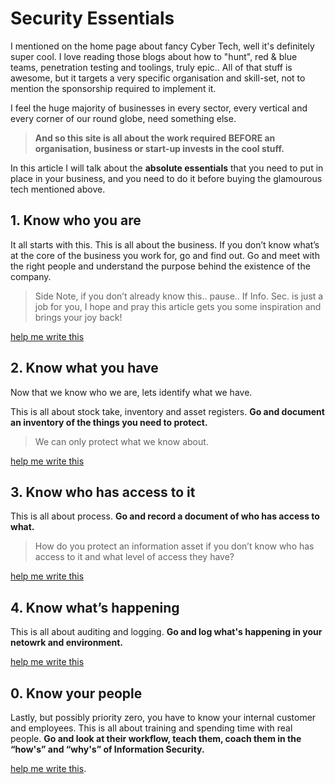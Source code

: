 # Security Essentials 

I mentioned on the home page about fancy Cyber Tech, well it's definitely super cool.  I love reading those blogs about how to "hunt", red & blue teams, penetration testing and toolings, truly epic.. All of that stuff is awesome, but it targets a very specific organisation and skill-set, not to mention the sponsorship required to implement it.

I feel the huge majority of businesses in every sector, every vertical and every corner of our round globe, need something else.

> **And so this site is all about the work required BEFORE an organisation, business or start-up invests in the cool stuff.**

In this article I will talk about the **absolute essentials** that you need to put in place in your business, and you need to do it before buying the glamourous tech mentioned above.

## 1. Know who you are

It all starts with this. This is all about the business.  If you don’t know what’s at the core of the business you work for, go and find out.  Go and meet with the right people and understand the purpose behind the existence of the company.  

> Side Note, if you don’t already know this.. pause..  If Info. Sec. is just a job for you, I hope and pray this article gets you some inspiration and brings your joy back!

[help me write this](index.md#contribute)

## 2. Know what you have

Now that we know who we are, lets identify what we have.

This is all about stock take, inventory and asset registers.  **Go and document an inventory of the things you need to protect.**

> We can only protect what we know about.


[help me write this](index.md#contribute)

## 3. Know who has access to it

This is all about process. **Go and record a document of who has access to what.**

> How do you protect an information asset if you don’t know who has access to it and what level of access they have?

[help me write this](index.md#contribute)

## 4. Know what’s happening

This is all about auditing and logging.  **Go and log what's happening in your netowrk and environment.**

[help me write this](index.md#contribute)

## 0. Know your people

Lastly, but possibly priority zero, you have to know your internal customer and employees.  This is all about training and spending time with real people. **Go and look at their workflow, teach them, coach them in the “how's” and “why's” of Information Security.**

[help me write this](index.md#contribute).